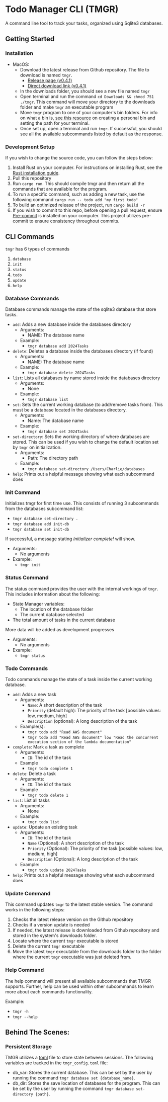 # Todo Manager CLI (TMGR)
A command line tool to track your tasks, organized using Sqlite3 databases.

## Getting Started

### Installation 
- MacOS:
    - Download the latest release from Github repository. The file to download is named `tmgr`.
        - [Release page (v0.4.1)](https://github.com/CharlieKarafotias/tmgr/releases/tag/v0.4.1)
        - [Direct download link (v0.4.1)](https://github.com/CharlieKarafotias/tmgr/releases/download/v0.4.1/tmgr)
    - In the downloads folder, you should see a new file named `tmgr`
    - Open terminal and run the command `cd Downloads && chmod 751 ./tmgr`. This command will move your directory to the downloads folder and make `tmgr` an executable program
    - Move `tmgr` program to one of your computer's bin folders. For info on what a bin is, [see this resource](https://apple.stackexchange.com/questions/99788/os-x-create-a-personal-bin-directory-bin-and-run-scripts-without-specifyin) on creating a personal bin and setting the path for your terminal.
    - Once set up, open a terminal and run `tmgr`. If successful, you should see all the available subcommands listed by default as the response.

### Development Setup
If you wish to change the source code, you can follow the steps below:
1. Install Rust on your computer. For instructions on installing Rust, see the [Rust installation guide](https://www.rust-lang.org/tools/install).
2. Pull this repository
3. Run `cargo run`. This should compile tmgr and then return all the commands that are available for the program. 
4. To run a specific command, such as adding a new task, use the following command `cargo run -- todo add "my first todo"`
5. To build an optimized release of the project, run `cargo build -r`
6. If you wish to commit to this repo, before opening a pull request, ensure [Pre-commit](https://pre-commit.com/#install) is installed on your computer. This project utilizes pre-commit to ensure consistency throughout commits.

## CLI Commands 

`tmgr` has 6 types of commands
1. `database`
2. `init`
3. `status`
4. `todo`
5. `update`
6. `help`

### Database Commands 

Database commands manage the state of the sqlite3 database that store tasks.
- `add`: Adds a new database inside the databases directory
    - Arguments:
        - NAME: The database name
    - Example:
        - `tmgr database add 2024Tasks`
- `delete`: Deletes a database inside the databases directory (if found)
    - Arguments:
        - NAME: The database name
    - Example:
        - `tmgr database delete 2024Tasks`
- `list`: Lists all databases by name stored inside the databases directory
    - Arguments:
        - None
    - Example:
        - `tmgr database list`
- `set`: Sets the current working database (to add/remove tasks from). This must be a database located in the databases directory.
    - Arguments:
        - Name: The database name
    - Example:
        - `tmgr database set 2024Tasks`
- `set-directory`: Sets the working directory of where databases are stored. This can be used if you wish to change the default location set by `tmgr` on initialization.
    - Arguments:
        - Path: The directory path
    - Example: 
        - `tmgr database set-directory /Users/Charlie/databases`
- `help`: Prints out a helpful message showing what each subcommand does

### Init Command

Initializes tmgr for first time use. This consists of running 3 subcommands from the databases subcommand list:
- `tmgr database set-directory .`
- `tmgr database add init-db`
- `tmgr database set init-db`

If successful, a message stating _Initializer complete!_ will show.

- Arguments: 
    - No arguments
- Example: 
    - `tmgr init`

### Status Command

The status command provides the user with the internal workings of `tmgr`. This includes information about the following:
- State Manager variables: 
    - The location of the database folder
    - The current database selected
- The total amount of tasks in the current database

More data will be added as development progresses

- Arguments:
    - No arguments
- Example: 
    - `tmgr status`

### Todo Commands 

Todo commands manage the state of a task inside the current working database.
- `add`: Adds a new task
    - Arguments:
        - `Name`: A short description of the task
        - `Priority` (default high): The priority of the task [possible values: low, medium, high]
        - `Description` (optional): A long description of the task
    - Example(s):
        - `tmgr todo add "Read AWS document"`
        - `tmgr todo add "Read AWS document" low "Read the concurrent execution section of the lambda documentation"`
- `complete`: Mark a task as complete
    - Arguments:
        - `ID`: The id of the task
    - Example
        - `tmgr todo complete 1`
- `delete`: Delete a task
    - Arguments:
        - `ID`: The id of the task
    - Example
        - `tmgr todo delete 1`
- `list`: List all tasks
    - Arguments:
        - None
    - Example:
        - `tmgr todo list`
- `update`: Update an existing task
    - Arguments:
        - `ID`: The id of the task
        - `Name` (Optional): A short description of the task
        - `Priority` (Optional): The priority of the task [possible values: low, medium, high]
        - `Description` (Optional): A long description of the task
    - Example:
        - `tmgr todo update 2024Tasks`
- `help`: Prints out a helpful message showing what each subcommand does

### Update Command
This command updates `tmgr` to the latest stable version. The command works in the following steps: 
1. Checks the latest release version on the Github repository
2. Checks if a version update is needed
3. If needed, the latest release is downloaded from Github repository and stored in the system's downloads folder.
4. Locate where the current `tmgr` executable is stored 
5. Delete the current `tmgr` executable
6. Move the latest `tmgr` executable from the downloads folder to the folder where the current `tmgr` executable was just deleted from.

### Help Command 

The help command will present all available subcommands that TMGR supports. Further, help can be used within other subcommands to learn more about each commands functionality. 

Example: 
- `tmgr -h`
- `tmgr --help`

## Behind The Scenes:

### Persistent Storage

TMGR utilizes a [toml](https://toml.io/en/) file to store state between sessions. The following variables are tracked in the `tmgr_config.toml` file:
- db_var: Stores the current database. This can be set by the user by running the command `tmgr database set {database_name}`.
- db_dir: Stores the save location of databases for the program. This can be set by the user by running the command `tmgr database set-directory {path}`.